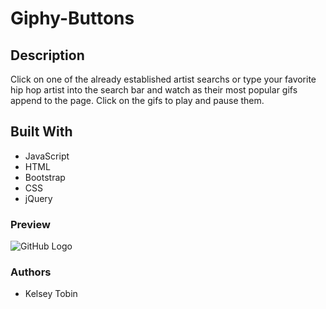 # Giphy-Buttons

## Description
Click on one of the already established artist searchs or type your favorite hip hop artist into the search bar and watch as their most popular gifs append to the page. Click on the gifs to play and pause them. 

## Built With

* JavaScript
* HTML
* Bootstrap
* CSS 
* jQuery

### Preview
![GitHub Logo](/images/gif.png)

### Authors
* Kelsey Tobin

